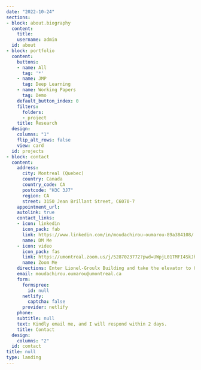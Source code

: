 ```yaml
---
date: "2022-10-24"
sections:
- block: about.biography
  content:
    title: 
    username: admin
  id: about
- block: portfolio
  content:
    buttons:
    - name: All
      tag: '*'
    - name: JMP
      tag: Deep Learning
    - name: Working Papers
      tag: Demo
    default_button_index: 0
    filters:
      folders:
      - project
    title: Research
  design:
    columns: "1"
    flip_alt_rows: false
    view: card
  id: projects
- block: contact
  content:
    address:
      city: Montreal (Quebec)
      country: Canada
      country_code: CA
      postcode: "H3C 3J7"
      region: CA
      street: 3150 Jean Brillant Street, C6070-7
    appointment_url: 
    autolink: true
    contact_links:
    - icon: linkedin
      icon_pack: fab
      link: https://www.linkedin.com/in/moudachirou-oumarou-89a384108/
      name: DM Me
    - icon: video
      icon_pack: fas
      link: https://umontreal.zoom.us/j/5287023772?pwd=UWpjL01TMFI4SkJhN1p5NzFsbE11dz09
      name: Zoom Me
    directions: Enter Lionel-Groulx Building and take the elevator to Office C6070-7 on Floor 6
    email: moudachirou.oumarou@umontreal.ca
    form:
      formspree:
        id: null
      netlify:
        captcha: false
      provider: netlify
    phone: 
    subtitle: null
    text: Kindly email me, and I will respond within 2 days.
    title: Contact
  design:
    columns: "2"
  id: contact
title: null
type: landing
---
```

